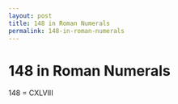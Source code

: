 ```yaml
---
layout: post
title: 148 in Roman Numerals
permalink: 148-in-roman-numerals
---
```


# 148 in Roman Numerals

148 = CXLVIII
